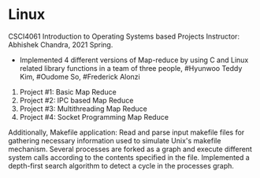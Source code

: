 # Linux
CSCI4061 Introduction to Operating Systems based Projects
Instructor: Abhishek Chandra, 2021 Spring.

- Implemented 4 different versions of Map-reduce by using C and Linux related library functions in a team of three people, #Hyunwoo Teddy Kim, #Oudome So, #Frederick Alonzi
1. Project  #1: Basic Map Reduce
2. Project  #2: IPC based Map Reduce
3. Project  #3: Multithreading Map Reduce
4. Project  #4: Socket Programming Map Reduce

Additionally, 
  Makefile application: Read and parse input makefile files for gathering necessary information used to simulate Unix's makefile mechanism. Several processes are forked as a graph and execute different system calls according to the contents specified in the file. Implemented a depth-first search algorithm to detect a cycle in the processes graph.
  


